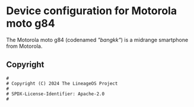 Device configuration for Motorola moto g84
=========================================

The Motorola moto g84 (codenamed _"bangkk"_) is a midrange smartphone from Motorola.

## Copyright

```
#
# Copyright (C) 2024 The LineageOS Project
#
# SPDX-License-Identifier: Apache-2.0
#
